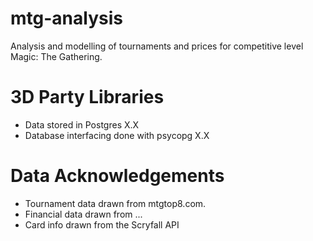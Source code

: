 # mtg-analysis
Analysis and modelling of tournaments and prices for competitive level Magic: The Gathering.

# 3D Party Libraries
* Data stored in Postgres X.X
* Database interfacing done with psycopg X.X

# Data Acknowledgements
* Tournament data drawn from mtgtop8.com.
* Financial data drawn from ...
* Card info drawn from the Scryfall API
